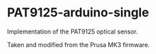 # PAT9125-arduino-single
Implementation of the PAT9125 optical sensor. 

Taken and modified from the Prusa MK3 firmware.
